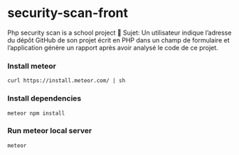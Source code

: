# security-scan-front
Php security scan is a school project :school_satchel:
Sujet: Un utilisateur indique l’adresse du dépôt GitHub de son projet écrit en
PHP dans un champ de formulaire et l’application génère un rapport après avoir
analysé le code de ce projet.


### Install meteor

```
curl https://install.meteor.com/ | sh
```

### Install dependencies

```
meteor npm install
```

### Run meteor local server

```
meteor
```
